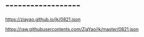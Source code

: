 #  ------------------
https://ziayao.github.io/jk/0821.json

https://raw.githubusercontents.com/ZiaYao/jk/master/0821.json
